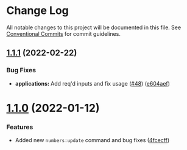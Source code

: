 # Change Log

All notable changes to this project will be documented in this file.
See [Conventional Commits](https://conventionalcommits.org) for commit guidelines.

## [1.1.1](https://github.com/Vonage/vonage-cli/compare/@vonage/cli-plugin-applications@1.1.0...@vonage/cli-plugin-applications@1.1.1) (2022-02-22)


### Bug Fixes

* **applications:** Add req'd inputs and fix usage ([#48](https://github.com/Vonage/vonage-cli/issues/48)) ([e604aef](https://github.com/Vonage/vonage-cli/commit/e604aef59bdcb44b65ae2aad82018617b3a9b31d))





# [1.1.0](https://github.com/Vonage/vonage-cli/compare/@vonage/cli-plugin-applications@1.0.0...@vonage/cli-plugin-applications@1.1.0) (2022-01-12)


### Features

* Added new `numbers:update` command and bug fixes ([4fcecff](https://github.com/Vonage/vonage-cli/commit/4fcecffc5fc11ef43f131393805f8c80f59b4d00))
